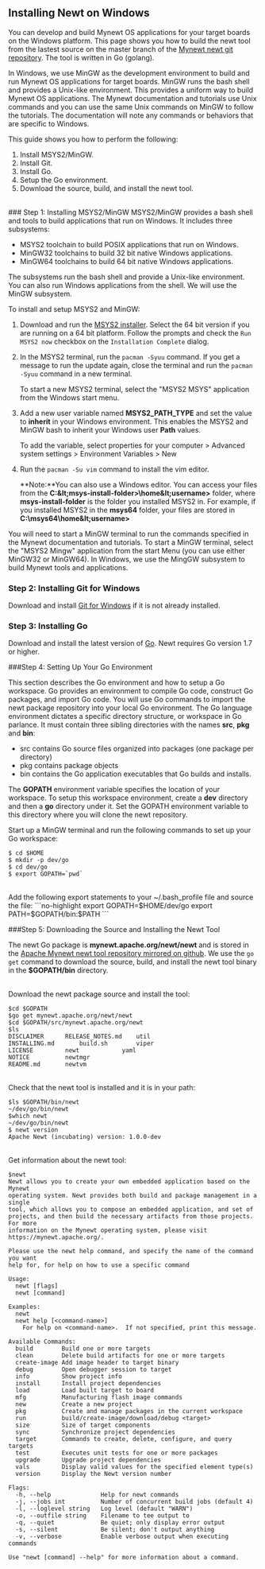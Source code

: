 ## Installing Newt on Windows

You can develop and build Mynewt OS applications for your target boards on the Windows platform.  This page shows you how to build the newt tool from the lastest source on the master branch of the [Mynewt newt git repository](https://github.com/apache/incubator-mynewt-newt).  The tool is written in Go (golang).
  
In Windows, we use MinGW as the development environment to build and run Mynewt OS applications for target boards. MinGW runs the bash shell and provides a Unix-like environment. This provides a uniform way to build Mynewt OS applications. The Mynewt documentation and tutorials use Unix commands and you can use the same Unix commands on MinGW to follow the tutorials. The documentation will note any commands or behaviors that are specific to Windows.

This guide shows you how to perform the following:

1. Install MSYS2/MinGW. 
2. Install Git.
3. Install Go. 
4. Setup the Go environment.
5. Download the source, build, and install the newt tool.

<br>
### Step 1: Installing MSYS2/MinGW
MSYS2/MinGW provides a bash shell and tools to build applications that run on Windows. It includes three subsystems:

* MSYS2 toolchain to build POSIX applications that run on Windows. 
* MinGW32 toolchains to build 32 bit native Windows applications.  
* MinGW64 toolchains to build 64 bit native Windows applications.  

The subsystems run the bash shell and provide a Unix-like environment. You can also run Windows applications from the shell. We will use the MinGW subsystem.

To install and setup MSYS2 and MinGW:

1. Download and run the [MSYS2 installer](http://www.msys2.org).  Select the 64 bit version if you are running on a 64 bit platform. Follow the prompts and check the `Run MSYS2 now` checkbox on the `Installation Complete` dialog. 
2. In the MSYS2 terminal, run the `pacman -Syuu` command. If you get a message to run the update again, close the terminal and run the `pacman -Syuu` command in a new terminal. 
	
	To start a new MSYS2 terminal, select the "MSYS2 MSYS" application from the Windows start menu.

3. Add a new user variable named **MSYS2_PATH_TYPE** and set the value to **inherit** in your Windows environment. This enables the MSYS2 and MinGW bash to inherit your Windows user **Path** values. 
	
	To add the variable,  select properties for your computer > Advanced system settings > Environment Variables > New

4. Run the `pacman -Su vim` command to install the vim editor. 
	
	**Note:**You can also use a Windows editor. You can access your files from the **C:\&lt;msys-install-folder&gt;\home\&lt;username&gt;** folder, where **msys-install-folder** is the folder you installed MSYS2 in. For example, if you installed MSYS2 in the **msys64** folder, your files are stored in **C:\msys64\home\&lt;username&gt;**

You will need to start a MinGW terminal to run the commands specified in the Mynewt documentation and  tutorials.  To start a MinGW terminal, select the "MSYS2 Mingw" application from the start Menu (you can use either MinGW32 or MinGW64). 
In Windows, we use the MingGW subsystem to build  Mynewt tools and applications.  

### Step 2: Installing Git for Windows
Download and install [Git for Windows](https://git-for-windows.github.io) if it is not already installed.


### Step 3: Installing Go 
Download and install the latest version of [Go](https://golang.org/dl/). Newt requires Go version 1.7 or higher.

###Step 4: Setting Up Your Go Environment 

This section describes the Go environment and how to setup a Go workspace.  Go provides an environment to compile Go code,  construct Go packages,  and import Go code.  You will use Go commands to import the newt package repository into your local Go environment.  The Go language environment dictates a specific directory structure, or workspace in Go parlance. It must contain three sibling directories with the names **src**, **pkg** and **bin**: 

* src contains Go source files organized into packages (one package per directory)
* pkg contains package objects
* bin contains the Go application executables that Go builds and installs.

The **GOPATH** environment variable specifies the location of your workspace.  To setup this workspace environment, create a **dev** directory and then a **go** directory under it. Set the GOPATH environment variable to this directory where you will clone the newt repository.
    
Start up a MinGW terminal and run the following commands to set up your Go workspace:

```no-highlight
$ cd $HOME
$ mkdir -p dev/go  
$ cd dev/go
$ export GOPATH=`pwd`
```
<br>
Add the following export statements to your ~/.bash_profile file and source the file:
```no-highlight
export GOPATH=$HOME/dev/go
export PATH=$GOPATH/bin:$PATH
```
<br>

###Step 5: Downloading the Source and Installing the Newt Tool 

The newt Go package is **mynewt.apache.org/newt/newt** and is stored in the [Apache Mynewt newt tool repository mirrored on github](https://github.com/apache/incubator-mynewt-newt).  We use the `go get` command to download the source, build, and install the newt tool binary in the **$GOPATH/bin** directory. 

<br>
Download the newt package source and install the tool:

```no-highlight
$cd $GOPATH
$go get mynewt.apache.org/newt/newt
$cd $GOPATH/src/mynewt.apache.org/newt
$ls 
DISCLAIMER		RELEASE_NOTES.md	util
INSTALLING.md		build.sh		viper
LICENSE			newt			yaml
NOTICE			newtmgr
README.md		newtvm
```
<br>
Check that the newt tool is installed and it is in your path:

```no-highlight
$ls $GOPATH/bin/newt
~/dev/go/bin/newt
$which newt
~/dev/go/bin/newt
$ newt version
Apache Newt (incubating) version: 1.0.0-dev
```
<br>
Get information about the newt tool:

```no-highlight
$newt
Newt allows you to create your own embedded application based on the Mynewt
operating system. Newt provides both build and package management in a single
tool, which allows you to compose an embedded application, and set of
projects, and then build the necessary artifacts from those projects. For more
information on the Mynewt operating system, please visit
https://mynewt.apache.org/.

Please use the newt help command, and specify the name of the command you want
help for, for help on how to use a specific command

Usage:
  newt [flags]
  newt [command]

Examples:
  newt
  newt help [<command-name>]
    For help on <command-name>.  If not specified, print this message.

Available Commands:
  build        Build one or more targets
  clean        Delete build artifacts for one or more targets
  create-image Add image header to target binary
  debug        Open debugger session to target
  info         Show project info
  install      Install project dependencies
  load         Load built target to board
  mfg          Manufacturing flash image commands
  new          Create a new project
  pkg          Create and manage packages in the current workspace
  run          build/create-image/download/debug <target>
  size         Size of target components
  sync         Synchronize project dependencies
  target       Commands to create, delete, configure, and query targets
  test         Executes unit tests for one or more packages
  upgrade      Upgrade project dependencies
  vals         Display valid values for the specified element type(s)
  version      Display the Newt version number

Flags:
  -h, --help              Help for newt commands
  -j, --jobs int          Number of concurrent build jobs (default 4)
  -l, --loglevel string   Log level (default "WARN")
  -o, --outfile string    Filename to tee output to
  -q, --quiet             Be quiet; only display error output
  -s, --silent            Be silent; don't output anything
  -v, --verbose           Enable verbose output when executing commands

Use "newt [command] --help" for more information about a command.
```
